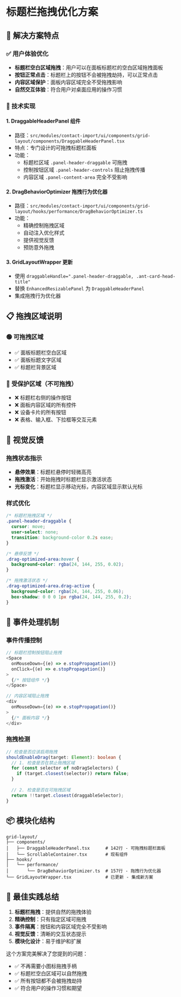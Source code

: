 # 标题栏拖拽优化方案

## 🎯 **解决方案特点**

### ✅ **用户体验优化**
- **标题栏空白区域拖拽**：用户可以在面板标题栏的空白区域拖拽面板
- **按钮正常点击**：标题栏上的按钮不会被拖拽劫持，可以正常点击
- **内容区域保护**：面板内容区域完全不受拖拽影响
- **自然交互体验**：符合用户对桌面应用的操作习惯

### 🔧 **技术实现**

#### 1. **DraggableHeaderPanel 组件**
- 路径：`src/modules/contact-import/ui/components/grid-layout/components/DraggableHeaderPanel.tsx`
- 特点：专门设计的可拖拽标题栏面板
- 功能：
  - 标题栏区域 `.panel-header-draggable` 可拖拽
  - 控制按钮区域 `.panel-header-controls` 阻止拖拽传播
  - 内容区域 `.panel-content-area` 完全不受影响

#### 2. **DragBehaviorOptimizer 拖拽行为优化器**
- 路径：`src/modules/contact-import/ui/components/grid-layout/hooks/performance/DragBehaviorOptimizer.ts`
- 功能：
  - 精确控制拖拽区域
  - 自动注入优化样式
  - 提供视觉反馈
  - 预防意外拖拽

#### 3. **GridLayoutWrapper 更新**
- 使用 `draggableHandle=".panel-header-draggable, .ant-card-head-title"`
- 替换 `EnhancedResizablePanel` 为 `DraggableHeaderPanel`
- 集成拖拽行为优化器

## 📋 **拖拽区域说明**

### 🟢 **可拖拽区域**
- ✅ 面板标题栏空白区域
- ✅ 面板标题文字区域
- ✅ 标题栏背景区域

### 🔴 **受保护区域（不可拖拽）**
- ❌ 标题栏右侧的操作按钮
- ❌ 面板内容区域的所有控件
- ❌ 设备卡片的所有按钮
- ❌ 表格、输入框、下拉框等交互元素

## 🎨 **视觉反馈**

### **拖拽状态指示**
- **悬停效果**：标题栏悬停时轻微高亮
- **拖拽激活**：开始拖拽时标题栏显示激活状态
- **光标变化**：标题栏显示移动光标，内容区域显示默认光标

### **样式优化**
```css
/* 标题栏拖拽区域 */
.panel-header-draggable {
  cursor: move;
  user-select: none;
  transition: background-color 0.2s ease;
}

/* 悬停反馈 */
.drag-optimized-area:hover {
  background-color: rgba(24, 144, 255, 0.02);
}

/* 拖拽激活状态 */
.drag-optimized-area.drag-active {
  background-color: rgba(24, 144, 255, 0.06);
  box-shadow: 0 0 0 1px rgba(24, 144, 255, 0.2);
}
```

## 🔄 **事件处理机制**

### **事件传播控制**
```typescript
// 标题栏控制按钮阻止拖拽
<Space 
  onMouseDown={(e) => e.stopPropagation()}
  onClick={(e) => e.stopPropagation()}
>
  {/* 按钮组件 */}
</Space>

// 内容区域阻止拖拽
<div
  onMouseDown={(e) => e.stopPropagation()}
>
  {/* 面板内容 */}
</div>
```

### **拖拽检测**
```typescript
// 检查是否应该启用拖拽
shouldEnableDrag(target: Element): boolean {
  // 1. 检查是否在禁止拖拽区域
  for (const selector of noDragSelectors) {
    if (target.closest(selector)) return false;
  }
  
  // 2. 检查是否在可拖拽区域
  return !!target.closest(draggableSelector);
}
```

## 📦 **模块化结构**

```
grid-layout/
├── components/
│   ├── DraggableHeaderPanel.tsx      # 142行 - 可拖拽标题栏面板
│   └── ScrollableContainer.tsx       # 现有组件
├── hooks/
│   └── performance/
│       └── DragBehaviorOptimizer.ts  # 157行 - 拖拽行为优化器
└── GridLayoutWrapper.tsx             # 已更新 - 集成新方案
```

## 🎯 **最佳实践总结**

1. **标题栏拖拽**：提供自然的拖拽体验
2. **精确控制**：只有指定区域可拖拽
3. **事件隔离**：按钮和内容区域完全不受影响
4. **视觉反馈**：清晰的交互状态提示
5. **模块化设计**：易于维护和扩展

这个方案完美解决了您提到的问题：
- ✅ 不再需要小图标拖拽手柄
- ✅ 标题栏空白区域可以自然拖拽
- ✅ 所有按钮都不会被拖拽劫持
- ✅ 符合用户的操作习惯和期望